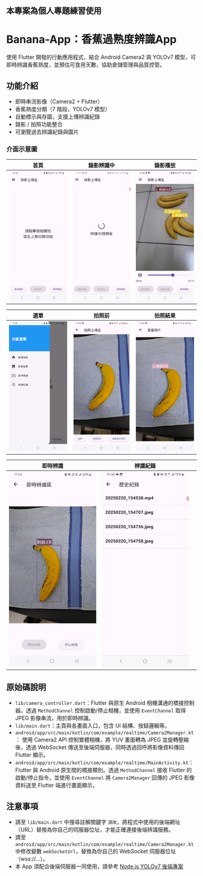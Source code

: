 ## 本專案為個人專題練習使用

# Banana-App：香蕉過熟度辨識App

使用 Flutter 開發的行動應用程式，結合 Android Camera2 與 YOLOv7 模型，可即時辨識香蕉熟度，並預估可食用天數，協助倉儲管理與品質控管。

## 功能介紹

- 即時串流影像（Camera2 + Flutter）
- 香蕉熟度分類（7 階段，YOLOv7 模型）
- 自動標示與存圖，支援上傳辨識紀錄
- 錄影 / 拍照功能整合
- 可瀏覽過去辨識紀錄與圖片

### 介面示意圖

| 首頁 | 錄影辨識中 | 錄影播放 |
|------|-------------|----------|
| ![](image_demo/首頁.jpg) | ![](image_demo/錄影辨識中.jpg) | ![](image_demo/錄影播放.jpg) |

| 選單 | 拍照前 | 拍照結果 |
|------|-------------------------|-------------------------|
| ![](image_demo/選單.jpg) | ![](image_demo/拍照1.jpg) | ![](image_demo/拍照2.jpg) |

| 即時辨識 | 辨識紀錄 |  |
|-------------|--------------|---|
| ![](image_demo/即時辨識.jpg) | ![](image_demo/辨識紀錄.jpg) | |

## 原始碼說明

- `lib/camera_controller.dart`：Flutter 與原生 Android 相機溝通的橋接控制器。透過 `MethodChannel` 控制啟動/停止相機，並使用 `EventChannel` 取得 JPEG 影像串流，用於即時辨識。
- `lib/main.dart`：主頁與各畫面入口，包含 UI 結構、按鈕邏輯等。
- `android/app/src/main/kotlin/com/example/realtime/Camera2Manager.kt`：
  使用 Camera2 API 控制實體相機，將 YUV 畫面轉為 JPEG 並旋轉壓縮後，透過 WebSocket 傳送至後端伺服器，同時透過回呼將影像資料傳回 Flutter 顯示。
- `android/app/src/main/kotlin/com/example/realtime/MainActivity.kt`：
  Flutter 與 Android 原生間的橋接類別。透過 `MethodChannel` 接收 Flutter 的啟動/停止指令，並使用 `EventChannel` 將 `Camera2Manager` 回傳的 JPEG 影像資料送至 Flutter 端進行畫面顯示。

## 注意事項

- 請至 `lib/main.dart` 中搜尋註解關鍵字 `須改`，將程式中使用的後端網址（URL）替換為你自己的伺服器位址，才能正確連接後端辨識服務。
- 請至 `android/app/src/main/kotlin/com/example/realtime/Camera2Manager.kt` 中修改變數 `webSocketUrl`，替換為你自己的 WebSocket 伺服器位址（wss://...）。
- 本 App 須配合後端伺服器一同使用，請參考 [Node.js YOLOv7 後端專案](https://github.com/lentend/nodejs-server.git)